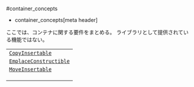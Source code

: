 #container_concepts
* container_concepts[meta header]

ここでは、コンテナに関する要件をまとめる。
ライブラリとして提供されている機能ではない。

| |
|-----------------------------------------------------------------------------------------------------------------|
| [`CopyInsertable`](container_concepts/CopyInsertable.md) |
| [`EmplaceConstructible`](container_concepts/EmplaceConstructible.md) |
| [`MoveInsertable`](container_concepts/MoveInsertable.md) |
|  |
|  |
|  |

